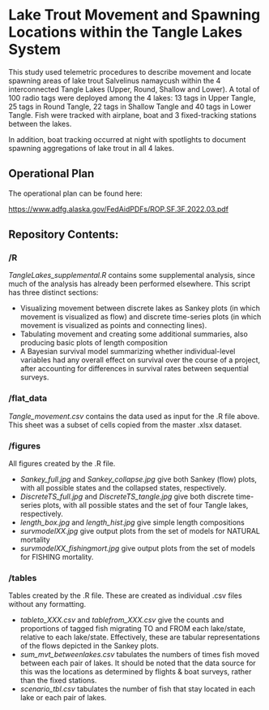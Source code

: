 # Lake Trout Movement and Spawning Locations within the Tangle Lakes System

This study used telemetric procedures to describe movement and locate spawning areas of lake trout Salvelinus namaycush within the 4 interconnected Tangle Lakes (Upper, Round, Shallow and Lower). A total of 100 radio tags were deployed among the 4 lakes: 13 tags in Upper Tangle, 25 tags in Round Tangle, 22 tags in Shallow Tangle and 40 tags in Lower Tangle. Fish were tracked with airplane, boat and 3 fixed-tracking stations between the lakes. 

In addition, boat tracking occurred at night with spotlights to document spawning aggregations of lake trout in all 4 lakes.

## Operational Plan

The operational plan can be found here:

https://www.adfg.alaska.gov/FedAidPDFs/ROP.SF.3F.2022.03.pdf

## Repository Contents:

### /R

*TangleLakes_supplemental.R* contains some supplemental analysis, since much of the analysis has already been performed elsewhere.  This script has three distinct sections:

- Visualizing movement between discrete lakes as Sankey plots (in which movement is visualized as flow) and discrete time-series plots (in which movement is visualized as points and connecting lines).
- Tabulating movement and creating some additional summaries, also producing basic plots of length composition
- A Bayesian survival model summarizing whether individual-level variables had any overall effect on survival over the course of a project, after accounting for differences in survival rates between sequential surveys.  


### /flat_data

*Tangle_movement.csv* contains the data used as input for the .R file above.  This
sheet was a subset of cells copied from the master .xlsx dataset.

### /figures

All figures created by the .R file.

- *Sankey_full.jpg* and *Sankey_collapse.jpg* give both Sankey (flow) plots, with all possible states and the collapsed states, respectively.
- *DiscreteTS_full.jpg* and *DiscreteTS_tangle.jpg* give both discrete time-series plots, with all possible states and the set of four Tangle lakes, respectively.
- *length_box.jpg* and *length_hist.jpg* give simple length compositions
- *survmodelXX.jpg* give output plots from the set of models for NATURAL mortality
- *survmodelXX_fishingmort.jpg* give output plots from the set of models for FISHING mortality.

### /tables

Tables created by the .R file.  These are created as individual .csv files without any formatting.

- *tableto_XXX.csv* and *tablefrom_XXX.csv* give the counts and proportions of tagged fish migrating TO and FROM each lake/state, relative to each lake/state.  Effectively, these are tabular representations of the flows depicted in the Sankey plots.
- *sum_mvt_betweenlakes.csv* tabulates the numbers of times fish moved between each pair of lakes.  It should be noted that the data source for this was the locations as determined by flights & boat surveys, rather than the fixed stations.
- *scenario_tbl.csv* tabulates the number of fish that stay located in each lake or each pair of lakes.